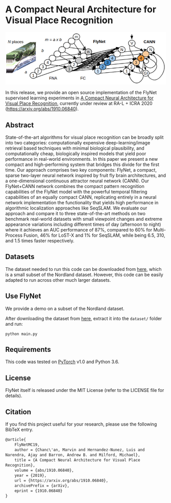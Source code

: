 # A Compact Neural Architecture for Visual Place Recognition

![](readme/flynet_cann.png)

In this release, we provide an open source implementation of the FlyNet supervised learning experiments in [A Compact Neural Architecture for Visual Place Recognition](https://arxiv.org/pdf/1910.06840.pdf), currently under review at RA-L + ICRA 2020 (https://arxiv.org/abs/1910.06840).

## Abstract

State-of-the-art algorithms for visual place recognition can be broadly split into two categories: computationally expensive deep-learning/image retrieval based techniques with minimal biological plausibility, and computationally cheap, biologically inspired models that yield poor performance in real-world environments. In this paper we present a new compact and high-performing system that bridges this divide for the first time. Our approach comprises two key components: FlyNet, a compact, sparse two-layer neural network inspired by fruit fly brain architectures, and a one-dimensional continuous attractor neural network (CANN). Our FlyNet+CANN network combines the compact pattern recognition capabilities of the FlyNet model with the powerful temporal filtering capabilities of an equally compact CANN, replicating entirely in a neural network implementation the functionality that yields high performance in algorithmic localization approaches like SeqSLAM. We evaluate our approach and compare it to three state-of-the-art methods on two benchmark real-world datasets with small viewpoint changes and extreme appearance variations including different times of day (afternoon to night) where it achieves an AUC performance of 87%, compared to 60% for Multi-Process Fusion, 46% for LoST-X and 1% for SeqSLAM, while being 6.5, 310, and 1.5 times faster respectively.

## Datasets

The dataset needed to run this code can be downloaded from
[here](https://drive.google.com/open?id=1xrHKrHYgSqrMk9-XeC1qIe8UYDmOsgfd), which is a small subset of the Nordland dataset. However, this code can be easily adapted to run across other much larger datasets.

## Use FlyNet

We provide a demo on a subset of the Nordland dataset.

After downloading the dataset from [here](https://drive.google.com/open?id=1xrHKrHYgSqrMk9-XeC1qIe8UYDmOsgfd), extract it into the `dataset/` folder and run:

	python main.py


## Requirements

This code was tested on [PyTorch](https://pytorch.org/) v1.0 and Python 3.6.


## License

FlyNet itself is released under the MIT License (refer to the LICENSE file for details).


## Citation

If you find this project useful for your research, please use the following BibTeX entry.

	@article{
		FlyNetMC19,
		author = {Chanc\'an, Marvin and Hernandez-Nunez, Luis and Narendra, Ajay and Barron, Andrew B. and Milford, Michael},
		title = {A Compact Neural Architecture for Visual Place Recognition},
		volume = {abs/1910.06840},
		year = {2019},
		url = {https://arxiv.org/abs/1910.06840},
		archivePrefix = {arXiv},
		eprint = {1910.06840}
	}

